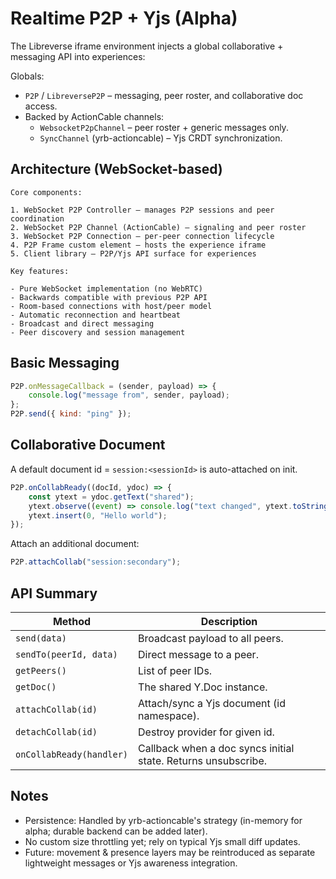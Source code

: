 # Realtime P2P + Yjs (Alpha)

<!-- markdownlint-disable MD046 -->

The Libreverse iframe environment injects a global collaborative + messaging API into experiences:

Globals:

- `P2P` / `LibreverseP2P` – messaging, peer roster, and collaborative doc access.
- Backed by ActionCable channels:
    - `WebsocketP2pChannel` – peer roster + generic messages only.
    - `SyncChannel` (yrb-actioncable) – Yjs CRDT synchronization.

## Architecture (WebSocket-based)

    Core components:

    1. WebSocket P2P Controller – manages P2P sessions and peer coordination
    2. WebSocket P2P Channel (ActionCable) – signaling and peer roster
    3. WebSocket P2P Connection – per-peer connection lifecycle
    4. P2P Frame custom element – hosts the experience iframe
    5. Client library – P2P/Yjs API surface for experiences

    Key features:

    - Pure WebSocket implementation (no WebRTC)
    - Backwards compatible with previous P2P API
    - Room-based connections with host/peer model
    - Automatic reconnection and heartbeat
    - Broadcast and direct messaging
    - Peer discovery and session management

## Basic Messaging

```js
P2P.onMessageCallback = (sender, payload) => {
    console.log("message from", sender, payload);
};
P2P.send({ kind: "ping" });
```

## Collaborative Document

A default document id = `session:<sessionId>` is auto-attached on init.

```js
P2P.onCollabReady((docId, ydoc) => {
    const ytext = ydoc.getText("shared");
    ytext.observe((event) => console.log("text changed", ytext.toString()));
    ytext.insert(0, "Hello world");
});
```

Attach an additional document:

```js
P2P.attachCollab("session:secondary");
```

## API Summary

| Method                   | Description                                                   |
| ------------------------ | ------------------------------------------------------------- |
| `send(data)`             | Broadcast payload to all peers.                               |
| `sendTo(peerId, data)`   | Direct message to a peer.                                     |
| `getPeers()`             | List of peer IDs.                                             |
| `getDoc()`               | The shared Y.Doc instance.                                    |
| `attachCollab(id)`       | Attach/sync a Yjs document (id namespace).                    |
| `detachCollab(id)`       | Destroy provider for given id.                                |
| `onCollabReady(handler)` | Callback when a doc syncs initial state. Returns unsubscribe. |

## Notes

- Persistence: Handled by yrb-actioncable's strategy (in-memory for alpha; durable backend can be added later).
- No custom size throttling yet; rely on typical Yjs small diff updates.
- Future: movement & presence layers may be reintroduced as separate lightweight messages or Yjs awareness integration.
